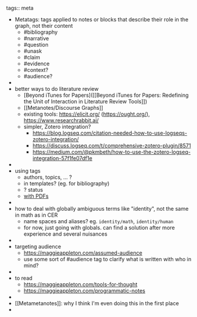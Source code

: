 tags:: meta

- Metatags: tags applied to notes or blocks that describe their role in the graph, not their content
	- #bibliography
	- #narrative
	- #question
	- #unask
	- #claim
	- #evidence
	- #context?
	- #audience?
-
- better ways to do literature review
	- [Beyond iTunes for Papers]([[Beyond iTunes for Papers: Redefining the Unit of Interaction in Literature Review Tools]])
	- [[Metanotes/Discourse Graphs]]
	- existing tools: https://elicit.org/ (https://ought.org/), https://www.researchrabbit.ai/
	- simpler, Zotero integration?
		- https://blog.logseq.com/citation-needed-how-to-use-logseqs-zotero-integration/
		- https://discuss.logseq.com/t/comprehensive-zotero-plugin/8571
		- https://medium.com/@pkmbeth/how-to-use-the-zotero-logseq-integration-57f1fe07df1e
-
- using tags
	- authors, topics, ... ?
	- in templates? (eg. for bibliography)
	- ? status
	- [with PDFs](https://www.youtube.com/watch?v=vIDyXyEj_FI)
-
- how to deal with globally ambiguous terms like "identity", not the same in math as in CER
	- name spaces and aliases? eg. `identity/math`, `identity/human`
	- for now, just going with globals. can find a solution after more experience and several nuisances
-
- targeting audience
	- https://maggieappleton.com/assumed-audience
	- use some sort of #audience tag to clarify what is written with who in mind?
-
- to read
	- https://maggieappleton.com/tools-for-thought
	- https://maggieappleton.com/programmatic-notes
-
- [[Metametanotes]]: why I think I'm even doing this in the first place
-